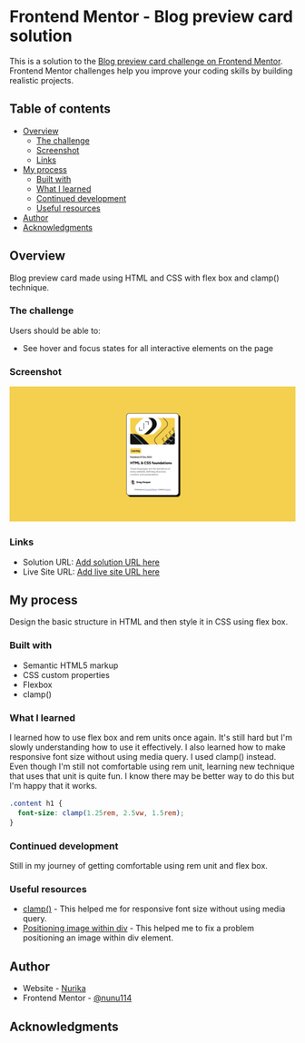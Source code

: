 # Frontend Mentor - Blog preview card solution

This is a solution to the [Blog preview card challenge on Frontend Mentor](https://www.frontendmentor.io/challenges/blog-preview-card-ckPaj01IcS). Frontend Mentor challenges help you improve your coding skills by building realistic projects. 

## Table of contents

- [Overview](#overview)
  - [The challenge](#the-challenge)
  - [Screenshot](#screenshot)
  - [Links](#links)
- [My process](#my-process)
  - [Built with](#built-with)
  - [What I learned](#what-i-learned)
  - [Continued development](#continued-development)
  - [Useful resources](#useful-resources)
- [Author](#author)
- [Acknowledgments](#acknowledgments)

## Overview

Blog preview card made using HTML and CSS with flex box and clamp() technique.

### The challenge

Users should be able to:

- See hover and focus states for all interactive elements on the page

### Screenshot

![](/screenshot.png)

### Links

- Solution URL: [Add solution URL here](https://your-solution-url.com)
- Live Site URL: [Add live site URL here](https://your-live-site-url.com)

## My process

Design the basic structure in HTML and then style it in CSS using flex box. 

### Built with

- Semantic HTML5 markup
- CSS custom properties
- Flexbox
- clamp()

### What I learned

I learned how to use flex box and rem units once again. It's still hard but I'm slowly understanding how to use it effectively.
I also learned how to make responsive font size without using media query. I used clamp() instead. Even though I'm still not comfortable using rem unit, learning new technique that uses that unit is quite fun. I know there may be better way to do this but I'm happy that it works.

```css
.content h1 {
  font-size: clamp(1.25rem, 2.5vw, 1.5rem);
}
```

### Continued development

Still in my journey of getting comfortable using rem unit and flex box.

### Useful resources

- [clamp()](https://developer.mozilla.org/en-US/docs/Web/CSS/clamp) - This helped me for responsive font size without using media query.
- [Positioning image within div](https://www.sitepoint.com/community/t/images-breaking-out-of-div/1868/7) - This helped me to fix a problem positioning an image within div element.

## Author

- Website - [Nurika](https://github.com/nunu114)
- Frontend Mentor - [@nunu114](https://www.frontendmentor.io/profile/nunu114)

## Acknowledgments
